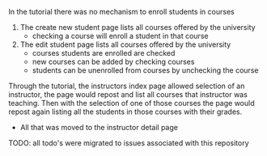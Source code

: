 In the tutorial there was no mechanism to enroll students in courses

1. The create new student page lists all courses offered by the university
    * checking a course will enroll a student in that course
2. The edit student page lists all courses offered by the university
    * courses students are enrolled are checked
    * new courses can be added by checking courses
    * students can be unenrolled from courses by unchecking the course
    
Through the tutorial, the instructors index page allowed selection of an instructor, the page would repost and list all courses that instructor was teaching.  Then with the selection of one of those courses the page would repost again listing all the students in those courses with their grades.
* All that was moved to the instructor detail page

TODO: all todo's were migrated to issues associated with this repository

